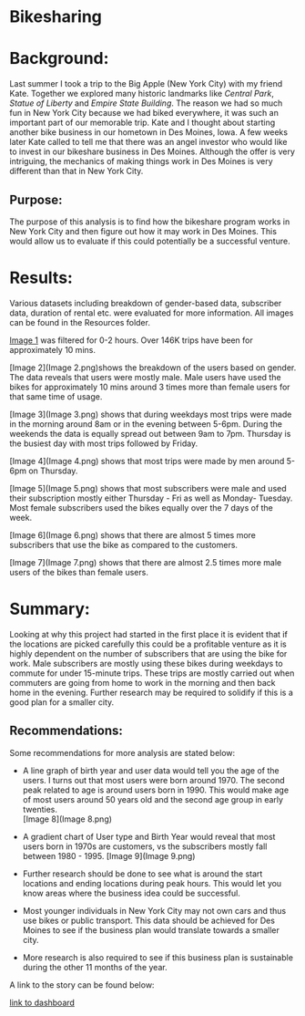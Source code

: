 # Bikesharing

# Background:

Last summer I took a trip to the Big Apple (New York City) with my friend Kate.  Together we explored many historic landmarks like *Central Park*, *Statue of Liberty* and *Empire State Building*.  The reason we had so much fun in New York City because we had biked everywhere, it was such an important part of our memorable trip. Kate and I thought about starting another bike business in our hometown in Des Moines, Iowa.  A few weeks later Kate called to tell me that there was an angel investor who would like to invest in our bikeshare business in Des Moines. Although the offer is very intriguing, the mechanics of making things work in Des Moines is very different than that in New York City.

## Purpose:
The purpose of this analysis is to find how the bikeshare program works in New York City and then figure out how it may work in Des Moines.  This would allow us to evaluate if this could potentially be a successful venture.

# Results:

Various datasets including breakdown of gender-based data, subscriber data, duration of rental etc. were evaluated for more information.  All images can be found in the Resources folder.

[Image 1](https://github.com/Nidaiq/bikesharing/blob/main/Image%201.png) was filtered for 0-2 hours.  Over 146K trips have been for approximately 10 mins.

[Image 2](Image 2.png)shows the breakdown of the users based on gender.  The data reveals that users were mostly male.  Male users have used the bikes for approximately 10 mins around 3 times more than female users for that same time of usage.

[Image 3](Image 3.png) shows that during weekdays most trips were made in the morning around 8am or in the evening between 5-6pm.  During the weekends the data is equally spread out between 9am to 7pm.  Thursday is the busiest day with most trips followed by Friday.  

[Image 4](Image 4.png) shows that most trips were made by men around 5-6pm on Thursday. 

[Image 5](Image 5.png) shows that most subscribers were male and used their subscription mostly either Thursday - Fri  as well as Monday- Tuesday.  Most female subscribers used the bikes equally over the 7 days of the week.

[Image 6](Image 6.png) shows that there are almost 5 times more subscribers that use the bike as compared to the customers.

[Image 7](Image 7.png) shows that there are almost 2.5 times more male users of the bikes than female users.

# Summary:
Looking at why this project had started in the first place it is evident that if the locations are picked carefully this could be a profitable venture as it is highly dependent on the number of subscribers that are using the bike for work.  Male subscribers are mostly using these bikes during weekdays to commute for under 15-minute trips.  These trips are mostly carried out when commuters are going from home to work in the morning and then back home in the evening. Further research may be required to solidify if this is a good plan for a smaller city.

## Recommendations:
Some recommendations for more analysis are stated below:

- A line graph of birth year and user data would tell you the age of the users.  I turns out that most users were born  around 1970.  The second peak related to age is around users born in 1990.  This would make age of most users around 50 years old and the second age group in early twenties.  
[Image 8](Image 8.png)

- A gradient chart of User type and Birth Year would reveal that most users born in 1970s are customers, vs the subscribers mostly fall between 1980 - 1995.
[Image 9](Image 9.png)

- Further research should be done to see what is around the start locations and ending locations during peak hours. This would let you know areas where the business idea could be successful. 

- Most younger individuals in New York City may not own cars and thus use bikes or public transport.  This data should be achieved for Des Moines to see if the business plan would translate towards a smaller city.

- More research is also required to see if this business plan is sustainable during the other 11 months of the year.

A link to the story can be found below:

[link to dashboard](https://public.tableau.com/app/profile/nida.iqbal/viz/Challenge14_16222433126700/ChallengeStory)
